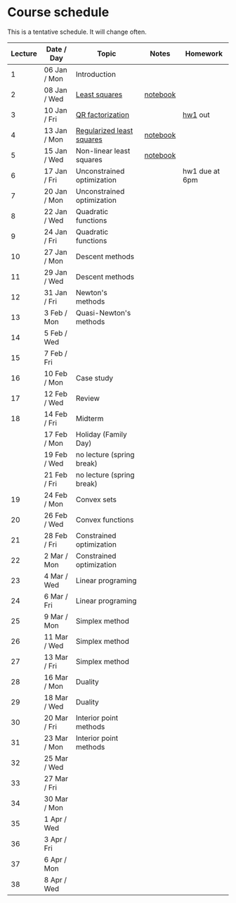 # Course schedule

This is a tentative schedule. It will change often.

| Lecture | Date / Day | Topic | Notes | Homework |
| ------- | ---- | ----- | ----- | -------- |
| 1 | 06 Jan / Mon | Introduction |||
| 2 | 08 Jan / Wed| [Least squares](notes/Least_squares.md#LeastSquares) | [notebook](https://nbviewer.jupyter.org/github/mpf/19T2-406/blob/master/docs/notebooks/least-squares.ipynb)                                 | |
| 3 | 10 Jan / Fri| [QR factorization](notes/QR_factorization.md) | | [hw1](homework/hw1/hw1.md) out |
| 4 | 13 Jan / Mon| [Regularized least squares](notes/Regularized_LS.md#Regularizedleastsquares) | [notebook](https://nbviewer.jupyter.org/github/mpf/19T2-406/blob/master/docs/notebooks/regularizedLS.ipynb) | |
| 5 | 15 Jan / Wed| Non-linear least squares  | [notebook](https://nbviewer.jupyter.org/github/mpf/19T2-406/blob/master/docs/notebooks/gaussnewton.ipynb) | |
| 6 | 17 Jan / Fri| Unconstrained optimization | | hw1 due at 6pm |
| 7 | 20 Jan / Mon| Unconstrained optimization | | |
| 8 | 22 Jan / Wed| Quadratic functions | | |
| 9 | 24 Jan / Fri| Quadratic functions | | |
| 10 | 27 Jan / Mon| Descent methods | | |
| 11 | 29 Jan / Wed| Descent methods | | |
| 12 | 31 Jan / Fri | Newton's methods | | |
| 13 | 3 Feb / Mon|  Quasi-Newton's methods| | |
| 14 | 5 Feb / Wed|      | | |
| 15 | 7 Feb / Fri|      | | |
| 16 | 10 Feb / Mon| Case study     | | |
| 17 | 12 Feb / Wed| Review     | | |
| 18 | 14 Feb / Fri| Midterm     | | |
|    | 17 Feb / Mon| Holiday (Family Day) | | |
|    | 19 Feb / Wed| no lecture (spring break) | | |
|    | 21 Feb / Fri| no lecture (spring break)| | |
| 19 | 24 Feb / Mon |  Convex sets    | | |
| 20 | 26 Feb / Wed |   Convex functions   | | |
| 21 | 28 Feb / Fri|    Constrained optimization  | | |
| 22 |  2 Mar / Mon|   Constrained optimization   | | |
| 23 | 4 Mar / Wed |  Linear programing    | | |
| 24 | 6 Mar / Fri |  Linear programing    | | |
| 25 | 9 Mar / Mon |  Simplex method    | | |
| 26 | 11 Mar / Wed | Simplex method     | | |
| 27 | 13 Mar / Fri | Simplex method     | | |
| 28 | 16 Mar / Mon| Duality     | | |
| 29 | 18 Mar / Wed| Duality     | | |
| 30 | 20 Mar / Fri| Interior point methods     | | |
| 31 | 23 Mar / Mon| Interior point methods     | | |
| 32 | 25 Mar / Wed |      | | |
| 33 | 27 Mar / Fri |      | | |
| 34 | 30 Mar / Mon |      | | |
| 35 | 1 Apr / Wed|      | | |
| 36 | 3 Apr / Fri|      | | |
| 37 | 6 Apr / Mon|      | | |
| 38 | 8 Apr / Wed|      | | |